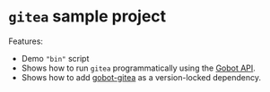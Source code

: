 # `gitea` sample project

Features:

- Demo `"bin"` script
- Shows how to run `gitea` programmatically using the [Gobot API](https://github.com/benallfree/gobot/tree/v1.0.0-alpha.35/docs/readme.md).
- Shows how to add [gobot-gitea](https://www.npmjs.com/package/gobot-gitea) as a version-locked dependency.

